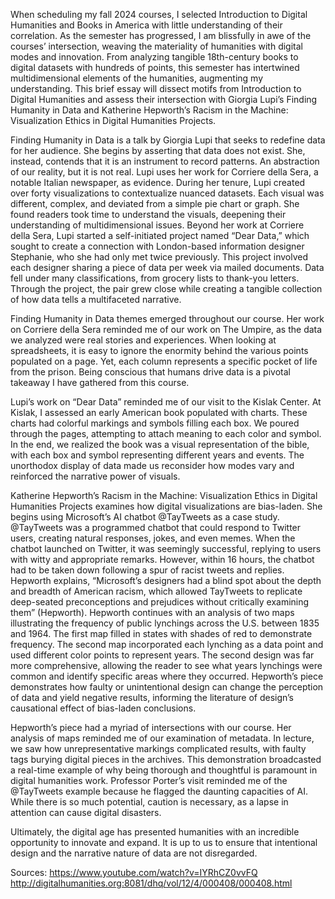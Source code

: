 When scheduling my fall 2024 courses, I selected Introduction to Digital Humanities and Books in America with little understanding of their correlation. As the semester has progressed, I am blissfully in awe of the courses’ intersection, weaving the materiality of humanities with digital modes and innovation. From analyzing tangible 18th-century books to digital datasets with hundreds of points, this semester has intertwined multidimensional elements of the humanities, augmenting my understanding. This brief essay will dissect motifs from Introduction to Digital Humanities and assess their intersection with Giorgia Lupi’s Finding Humanity in Data and Katherine Hepworth’s Racism in the Machine: Visualization Ethics in Digital Humanities Projects.

Finding Humanity in Data is a talk by Giorgia Lupi that seeks to redefine data for her audience. She begins by asserting that data does not exist. She, instead, contends that it is an instrument to record patterns. An abstraction of our reality, but it is not real. Lupi uses her work for Corriere della Sera, a notable Italian newspaper, as evidence. During her tenure, Lupi created over forty visualizations to contextualize nuanced datasets. Each visual was different, complex, and deviated from a simple pie chart or graph. She found readers took time to understand the visuals, deepening their understanding of multidimensional issues. Beyond her work at Corriere della Sera, Lupi started a self-initiated project named “Dear Data,” which sought to create a connection with London-based information designer Stephanie, who she had only met twice previously. This project involved each designer sharing a piece of data per week via mailed documents. Data fell under many classifications, from grocery lists to thank-you letters. Through the project, the pair grew close while creating a tangible collection of how data tells a multifaceted narrative. 

Finding Humanity in Data themes emerged throughout our course. Her work on Corriere della Sera reminded me of our work on The Umpire, as the data we analyzed were real stories and experiences. When looking at spreadsheets, it is easy to ignore the enormity behind the various points populated on a page. Yet, each column represents a specific pocket of life from the prison. Being conscious that humans drive data is a pivotal takeaway I have gathered from this course. 

Lupi’s work on “Dear Data” reminded me of our visit to the Kislak Center. At Kislak, I assessed an early American book populated with charts. These charts had colorful markings and symbols filling each box. We poured through the pages, attempting to attach meaning to each color and symbol. In the end, we realized the book was a visual representation of the bible, with each box and symbol representing different years and events. The unorthodox display of data made us reconsider how modes vary and reinforced the narrative power of visuals. 

Katherine Hepworth’s Racism in the Machine: Visualization Ethics in Digital Humanities Projects examines how digital visualizations are bias-laden. She begins using Microsoft’s AI chatbot @TayTweets as a case study. @TayTweets was a programmed chatbot that could respond to Twitter users, creating natural responses, jokes, and even memes. When the chatbot launched on Twitter, it was seemingly successful, replying to users with witty and appropriate remarks. However, within 16 hours, the chatbot had to be taken down following a spur of racist tweets and replies. Hepworth explains, “Microsoft’s designers had a blind spot about the depth and breadth of American racism, which allowed TayTweets to replicate deep-seated preconceptions and prejudices without critically examining them” (Hepworth). Hepworth continues with an analysis of two maps illustrating the frequency of public lynchings across the U.S. between 1835 and 1964. The first map filled in states with shades of red to demonstrate frequency. The second map incorporated each lynching as a data point and used different color points to represent years. The second design was far more comprehensive, allowing the reader to see what years lynchings were common and identify specific areas where they occurred. Hepworth’s piece demonstrates how faulty or unintentional design can change the perception of data and yield negative results, informing the literature of design’s causational effect of bias-laden conclusions. 

Hepworth’s piece had a myriad of intersections with our course. Her analysis of maps reminded me of our examination of metadata. In lecture, we saw how unrepresentative markings complicated results, with faulty tags burying digital pieces in the archives. This demonstration broadcasted a real-time example of why being thorough and thoughtful is paramount in digital humanities work. Professor Porter’s visit reminded me of the @TayTweets example because he flagged the daunting capacities of AI. While there is so much potential, caution is necessary, as a lapse in attention can cause digital disasters.

Ultimately, the digital age has presented humanities with an incredible opportunity to innovate and expand. It is up to us to ensure that intentional design and the narrative nature of data are not disregarded. 

Sources: 
https://www.youtube.com/watch?v=IYRhCZ0vvFQ 
http://digitalhumanities.org:8081/dhq/vol/12/4/000408/000408.html 
